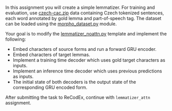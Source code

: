 In this assignment you will create a simple lemmatizer.
For training and evaluation, use
[czech-cac.zip](https://ufal.mff.cuni.cz/~straka/courses/npfl114/1718/czech-cac.zip)
data containing Czech tokenized sentences, each word annotated by gold lemma
and part-of-speech tag. The dataset can be loaded using the
[morpho_dataset.py](https://github.com/ufal/npfl114/tree/master/labs/08/morpho_dataset.py)
module.

Your goal is to modify the
[lemmatizer_noattn.py](https://github.com/ufal/npfl114/tree/master/labs/09/lemmatizer_noattn.py)
template and implement the following:
- Embed characters of source forms and run a forward GRU encoder.
- Embed characters of target lemmas.
- Implement a training time decoder which uses gold target characters as inputs.
- Implement an inference time decoder which uses previous predictions as inputs.
- The initial state of both decoders is the output state of the corresponding
  GRU encoded form.

After submitting the task to ReCodEx, continue with `lemmatizer_attn` assignment.
